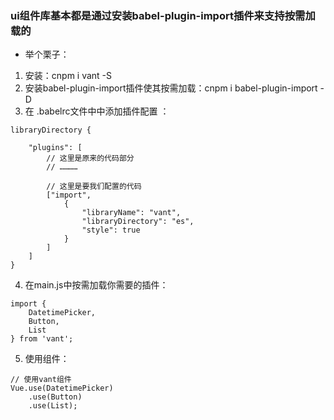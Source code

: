 ### ui组件库基本都是通过安装babel-plugin-import插件来支持按需加载的
* 举个栗子：
1. 安装：cnpm i vant -S
2. 安装babel-plugin-import插件使其按需加载：cnpm i babel-plugin-import -D
3. 在 .babelrc文件中中添加插件配置 ：
```
libraryDirectory {
    
    "plugins": [
        // 这里是原来的代码部分
        // …………

        // 这里是要我们配置的代码
        ["import",
            {
                "libraryName": "vant",
                "libraryDirectory": "es",
                "style": true
            }
        ]
    ]
}
```
4. 在main.js中按需加载你需要的插件：
```
import {
    DatetimePicker,
    Button,
    List
} from 'vant';
```
5. 使用组件：
```
// 使用vant组件
Vue.use(DatetimePicker)
    .use(Button)
    .use(List);
```